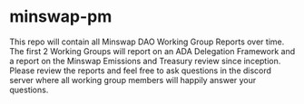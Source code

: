 # minswap-pm
This repo will contain all Minswap DAO Working Group Reports over time. 
The first 2 Working Groups will report on an ADA Delegation Framework and a report on the Minswap Emissions and Treasury review since inception.
Please review the reports and feel free to ask questions in the discord server where all working group members will happily answer your questions. 
